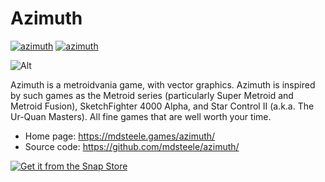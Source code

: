 # Azimuth

[![azimuth](https://snapcraft.io/azimuth/badge.svg)](https://snapcraft.io/azimuth)
[![azimuth](https://snapcraft.io/azimuth/trending.svg?name=0)](https://snapcraft.io/azimuth)

![Alt](https://repobeats.axiom.co/api/embed/0dbe8cef04bf74d5d300150d5d657c8245bfc249.svg "Repobeats analytics image")

Azimuth is a metroidvania game, with vector graphics. Azimuth is inspired by such games as the Metroid series (particularly Super Metroid and Metroid Fusion), SketchFighter 4000 Alpha, and Star Control II (a.k.a. The Ur-Quan Masters). All fine games that are well worth your time.

  * Home page: https://mdsteele.games/azimuth/
  * Source code: https://github.com/mdsteele/azimuth/

[![Get it from the Snap Store](https://snapcraft.io/static/images/badges/en/snap-store-white.svg)](https://snapcraft.io/azimuth)
